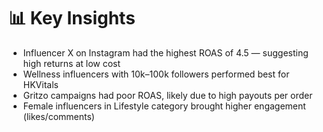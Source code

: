 # 📊 Key Insights

- Influencer X on Instagram had the highest ROAS of 4.5 — suggesting high returns at low cost
- Wellness influencers with 10k–100k followers performed best for HKVitals
- Gritzo campaigns had poor ROAS, likely due to high payouts per order
- Female influencers in Lifestyle category brought higher engagement (likes/comments) 